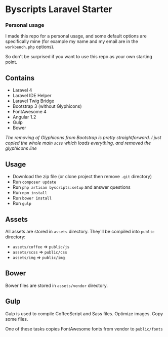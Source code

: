# Byscripts Laravel Starter

### Personal usage

I made this repo for a personal usage, and some default options are specifically mine
(for example my name and my email are in the `workbench.php` options).

So don't be surprised if you want to use this repo as your own starting point.

## Contains

- Laravel 4
- Laravel IDE Helper
- Laravel Twig Bridge
- Bootstrap 3 (without Glyphicons)
- FontAwesome 4
- Angular 1.2
- Gulp
- Bower

*The removing of Glyphicons from Bootstrap is pretty straightforward.*
*I just copied the whole main `scss` which loads everything, and removed the glyphicons line*

## Usage

* Download the zip file (or clone project then remove `.git` directory)
* Run `composer update`
* Run `php artisan byscripts:setup` and answer questions
* Run `npm install`
* Run `bower install`
* Run `gulp`

## Assets

All assets are stored in `assets` directory. They'll be compiled into `public` directory:

- `assets/coffee` => `public/js`
- `assets/scss` => `public/css`
- `assets/img` => `public/img`

## Bower

Bower files are stored in `assets/vendor` directory.

## Gulp

Gulp is used to compile CoffeeScript and Sass files. Optimize images. Copy some files.

One of these tasks copies FontAwesome fonts from vendor to `public/fonts`
